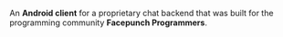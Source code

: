 An **Android client** for a proprietary chat backend that was built for the programming community **Facepunch Programmers**.
